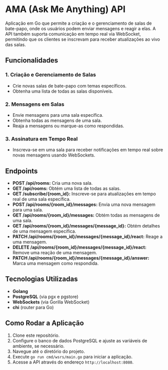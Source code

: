 # AMA (Ask Me Anything) API

Aplicação em Go que permite a criação e o gerenciamento de salas de bate-papo, onde os usuários podem enviar mensagens e reagir a elas. A API também suporta comunicação em tempo real via WebSocket, permitindo que os clientes se inscrevam para receber atualizações ao vivo das salas.

## Funcionalidades

### 1. **Criação e Gerenciamento de Salas**
   - Crie novas salas de bate-papo com temas específicos.
   - Obtenha uma lista de todas as salas disponíveis.

### 2. **Mensagens em Salas**
   - Envie mensagens para uma sala específica.
   - Obtenha todas as mensagens de uma sala.
   - Reaja a mensagens ou marque-as como respondidas.

### 3. **Assinatura em Tempo Real**
   - Inscreva-se em uma sala para receber notificações em tempo real sobre novas mensagens usando WebSockets.

## Endpoints

- **POST /api/rooms:** Cria uma nova sala.
- **GET /api/rooms:** Obtém uma lista de todas as salas.
- **GET /subscribe/{room_id}:** Inscreve-se para atualizações em tempo real de uma sala específica.
- **POST /api/rooms/{room_id}/messages:** Envia uma nova mensagem para uma sala.
- **GET /api/rooms/{room_id}/messages:** Obtém todas as mensagens de uma sala.
- **GET /api/rooms/{room_id}/messages/{message_id}:** Obtém detalhes de uma mensagem específica.
- **PATCH /api/rooms/{room_id}/messages/{message_id}/react:** Reage a uma mensagem.
- **DELETE /api/rooms/{room_id}/messages/{message_id}/react:** Remove uma reação de uma mensagem.
- **PATCH /api/rooms/{room_id}/messages/{message_id}/answer:** Marca uma mensagem como respondida.

## Tecnologias Utilizadas

- **Golang**
- **PostgreSQL** (via pgx e pgstore)
- **WebSockets** (via Gorilla WebSocket)
- **chi** (router para Go)

## Como Rodar a Aplicação

1. Clone este repositório.
2. Configure o banco de dados PostgreSQL e ajuste as variáveis de ambiente, se necessário.
3. Navegue até o diretório do projeto.
4. Execute `go run cmd/wsrs/main.go` para iniciar a aplicação.
5. Acesse a API através do endereço `http://localhost:8080`.
